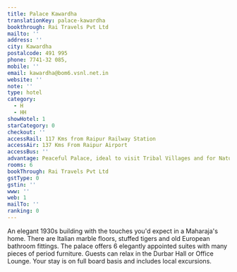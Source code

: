 ```yaml
---
title: Palace Kawardha
translationKey: palace-kawardha
bookthrough: Rai Travels Pvt Ltd
mailto: ''
address: ''
city: Kawardha
postalcode: 491 995
phone: 7741-32 085,
mobile: ''
email: kawardha@bom6.vsnl.net.in
website: ''
note: ''
type: hotel
category:
  - H
  - HH
showHotel: 1
starCategory: 0
checkout: ''
accessRail: 117 Kms from Raipur Railway Station
accessAir: 137 Kms From Raipur Airport
accessBus: ''
advantage: Peaceful Palace, ideal to visit Tribal Villages and for Nature/Bird Lovers
rooms: 6
bookThrough: Rai Travels Pvt Ltd
gstType: 0
gstin: ''
www: ''
web: 1
mailTo: ''
ranking: 0
---
```













An elegant 1930s building with the touches you'd expect in a Maharaja's home. There are Italian marble floors, stuffed tigers and old European bathroom fittings. The palace offers 6 elegantly appointed suites with many pieces of period furniture. Guests can relax in the Durbar Hall or Office Lounge. Your stay is on full board basis and includes local excursions.